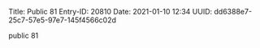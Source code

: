 Title: Public 81
Entry-ID: 20810
Date: 2021-01-10 12:34
UUID: dd6388e7-25c7-57e5-97e7-145f4566c02d

public 81
